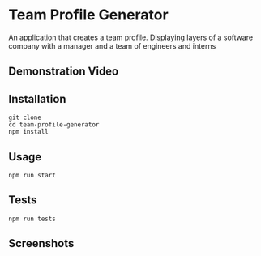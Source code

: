 # Team Profile Generator

An application that creates a team profile. Displaying layers of a software company with a manager and a team of engineers and interns

## Demonstration Video

## Installation

```
git clone
cd team-profile-generator
npm install
```

## Usage

```
npm run start
```

## Tests

```
npm run tests
```

## Screenshots